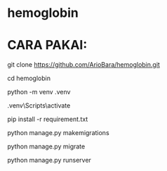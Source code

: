 # hemoglobin
# CARA PAKAI:
git clone https://github.com/ArioBara/hemoglobin.git

cd hemoglobin

python -m venv .venv

.venv\Scripts\activate

pip install -r requirement.txt

python manage.py makemigrations

python manage.py migrate

python manage.py runserver
